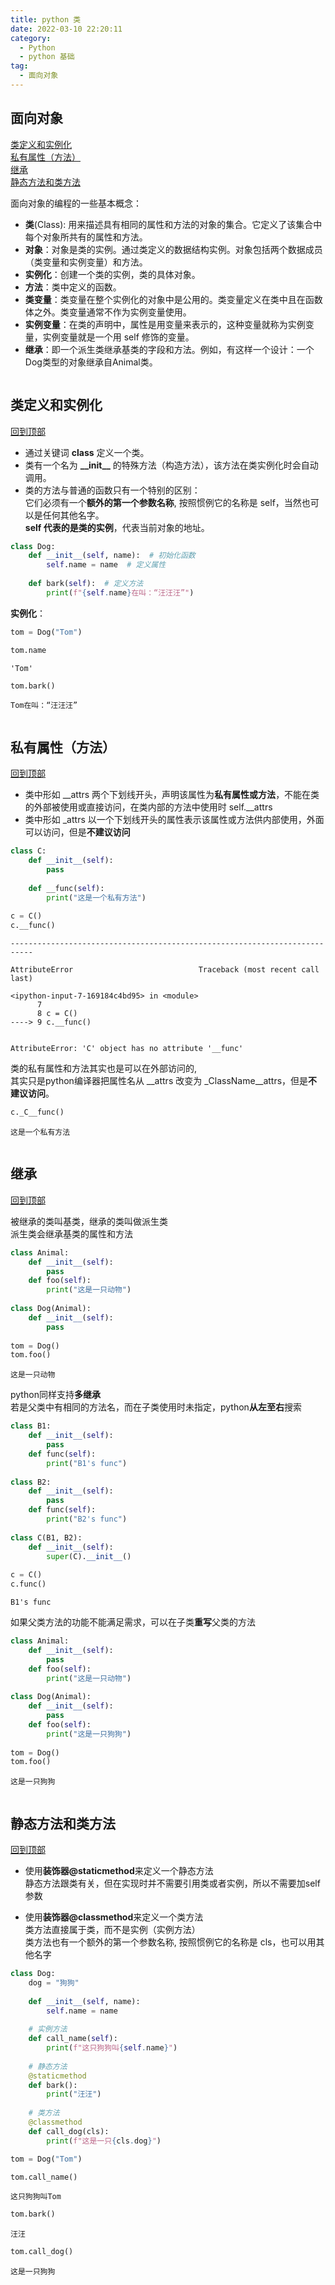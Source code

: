 ```yaml
---
title: python 类
date: 2022-03-10 22:20:11
category:
  - Python
  - python 基础
tag:
  - 面向对象
---
```

## 面向对象
[类定义和实例化](#类定义和实例化)<br>
[私有属性（方法）](#私有属性（方法）)<br>
[继承](#继承)<br>
[静态方法和类方法](#静态方法和类方法)<br>

面向对象的编程的一些基本概念：

- **类**(Class): 用来描述具有相同的属性和方法的对象的集合。它定义了该集合中每个对象所共有的属性和方法。
- **对象**：对象是类的实例。通过类定义的数据结构实例。对象包括两个数据成员（类变量和实例变量）和方法。
- **实例化**：创建一个类的实例，类的具体对象。
- **方法**：类中定义的函数。
- **类变量**：类变量在整个实例化的对象中是公用的。类变量定义在类中且在函数体之外。类变量通常不作为实例变量使用。
- **实例变量**：在类的声明中，属性是用变量来表示的，这种变量就称为实例变量，实例变量就是一个用 self 修饰的变量。
- **继承**：即一个派生类继承基类的字段和方法。例如，有这样一个设计：一个Dog类型的对象继承自Animal类。


```python

```

## 类定义和实例化
[回到顶部](#面向对象)

- 通过关键词 **class** 定义一个类。
- 类有一个名为 **\_\_init\_\_** 的特殊方法（构造方法），该方法在类实例化时会自动调用。
- 类的方法与普通的函数只有一个特别的区别：<br>
  它们必须有一个**额外的第一个参数名称**, 按照惯例它的名称是 self，当然也可以是任何其他名字。<br>
  **self 代表的是类的实例**，代表当前对象的地址。


```python
class Dog:
    def __init__(self, name):  # 初始化函数
        self.name = name  # 定义属性
    
    def bark(self):  # 定义方法
        print(f"{self.name}在叫：“汪汪汪”")
```

**实例化**：


```python
tom = Dog("Tom")
```


```python
tom.name
```




    'Tom'




```python
tom.bark()
```

    Tom在叫：“汪汪汪”



```python

```

## 私有属性（方法）
[回到顶部](#面向对象)

- 类中形如 \_\_attrs 两个下划线开头，声明该属性为**私有属性或方法**，不能在类的外部被使用或直接访问，在类内部的方法中使用时 self.\_\_attrs<br> 
- 类中形如 \_attrs 以一个下划线开头的属性表示该属性或方法供内部使用，外面可以访问，但是**不建议访问**


```python
class C:
    def __init__(self):
        pass
    
    def __func(self):
        print("这是一个私有方法")
        
c = C()
c.__func()
```


    ---------------------------------------------------------------------------
    
    AttributeError                            Traceback (most recent call last)
    
    <ipython-input-7-169184c4bd95> in <module>
          7 
          8 c = C()
    ----> 9 c.__func()


    AttributeError: 'C' object has no attribute '__func'


类的私有属性和方法其实也是可以在外部访问的,<br>
其实只是python编译器把属性名从 \_\_attrs 改变为 \_ClassName\_\_attrs，但是**不建议访问**。


```python
c._C__func()
```

    这是一个私有方法



```python

```

## 继承
[回到顶部](#面向对象)

被继承的类叫基类，继承的类叫做派生类<br>
派生类会继承基类的属性和方法


```python
class Animal:
    def __init__(self):
        pass
    def foo(self):
        print("这是一只动物")
        
class Dog(Animal):
    def __init__(self):
        pass
        
tom = Dog()
tom.foo()
```

    这是一只动物


python同样支持**多继承**<br>
若是父类中有相同的方法名，而在子类使用时未指定，python**从左至右**搜索


```python
class B1:
    def __init__(self):
        pass
    def func(self):
        print("B1's func")
        
class B2:
    def __init__(self):
        pass
    def func(self):
        print("B2's func")
        
class C(B1, B2):
    def __init__(self):
        super(C).__init__()
        
c = C()
c.func()
```

    B1's func


如果父类方法的功能不能满足需求，可以在子类**重写**父类的方法


```python
class Animal:
    def __init__(self):
        pass
    def foo(self):
        print("这是一只动物")
        
class Dog(Animal):
    def __init__(self):
        pass
    def foo(self):
        print("这是一只狗狗")
        
tom = Dog()
tom.foo()
```

    这是一只狗狗



```python

```

## 静态方法和类方法
[回到顶部](#面向对象)

- 使用**装饰器@staticmethod**来定义一个静态方法<br>
静态方法跟类有关，但在实现时并不需要引用类或者实例，所以不需要加self参数

- 使用**装饰器@classmethod**来定义一个类方法<br>
类方法直接属于类，而不是实例（实例方法）<br>
类方法也有一个额外的第一个参数名称, 按照惯例它的名称是 cls，也可以用其他名字


```python
class Dog:
    dog = "狗狗"
    
    def __init__(self, name):
        self.name = name
    
    # 实例方法
    def call_name(self):  
        print(f"这只狗狗叫{self.name}")
        
    # 静态方法
    @staticmethod
    def bark():
        print("汪汪")
        
    # 类方法
    @classmethod
    def call_dog(cls):
        print(f"这是一只{cls.dog}")
```


```python
tom = Dog("Tom")
```


```python
tom.call_name()
```

    这只狗狗叫Tom



```python
tom.bark()
```

    汪汪



```python
tom.call_dog()
```

    这是一只狗狗



```python

```
